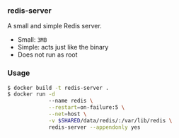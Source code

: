 ### redis-server

A small and simple Redis server.

- Small: `3MB`
- Simple: acts just like the binary
- Does not run as root


### Usage

```sh
$ docker build -t redis-server .
$ docker run -d
             --name redis \
             --restart=on-failure:5 \
             --net=host \
             -v $SHARED/data/redis/:/var/lib/redis \
             redis-server --appendonly yes
```
